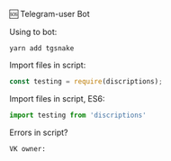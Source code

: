 🆘 Telegram-user Bot

Using to bot:
```yarn
yarn add tgsnake
```

Import files in script:
```js
const testing = require(discriptions);
```

Import files in script, ES6:
```js
import testing from 'discriptions'
```

Errors in script?
```vk
VK owner: 
